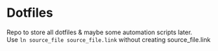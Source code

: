 # Dotfiles

Repo to store all dotfiles & maybe some automation scripts later.  
Use `ln source_file source_file.link` without creating source_file.link

